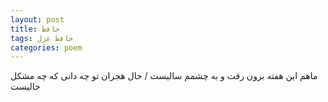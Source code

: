 ```yaml
---
layout: post
title: حافظ
tags: حافظ غزل
categories: poem
---
```


ماهم این هفته برون رفت و به چشمم سالیست / حال هجران تو چه دانی که چه مشکل حالیست